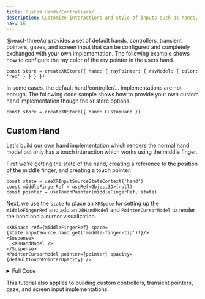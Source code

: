 ```yaml
---
title: Custom Hands/Controllers/...
description: Customize interactions and style of inputs such as hands, controllers, and more
nav: 16
---
```


@react-three/xr provides a set of default hands, controllers, transient pointers, gazes, and screen input that can be configured and completely exchanged with your own implementation. The following example shows how to configure the ray color of the ray pointer in the users hand.

```tsx
const store = createXRStore({ hand: { rayPointer: { rayModel: { color: 'red' } } } })
```

In some cases, the default hand/controller/... implementations are not enough. The following code sample shows how to provide your own custom hand implementation though the xr store options.

```tsx
const store = createXRStore({ hand: CustomHand })
```

## Custom Hand

Let's build our own hand implementation which renders the normal hand model but only has a touch interaction which works using the middle finger.

First we're getting the state of the hand, creating a reference to the position of the middle finger, and creating a touch pointer.

```tsx
const state = useXRInputSourceStateContext('hand')
const middleFingerRef = useRef<Object3D>(null)
const pointer = useTouchPointer(middleFingerRef, state)
```

Next, we use the `state` to place an `XRSpace` for setting up the `middleFingerRef` and add an `XRHandModel` and `PointerCursorModel` to render the hand and a cursor visualization.

```tsx
<XRSpace ref={middleFingerRef} space={state.inputSource.hand.get('middle-finger-tip')!}/>
<Suspense>
  <XRHandModel />
</Suspense>
<PointerCursorModel pointer={pointer} opacity={defaultTouchPointerOpacity} />
```

<details>
  <summary>Full Code</summary>

```tsx
export function CustomHand() {
  const state = useXRInputSourceStateContext('hand')
  const middleFingerRef = useRef<Object3D>(null)
  const pointer = useTouchPointer(middleFingerRef, state)
  return (
    <>
      <XRSpace ref={middleFingerRef} space={state.inputSource.hand.get('middle-finger-tip')!} />
      <Suspense>
        <XRHandModel />
      </Suspense>
      <PointerCursorModel pointer={pointer} opacity={defaultTouchPointerOpacity} />
    </>
  )
}
```

</details>

This tutorial also applies to building custom controllers, transient pointers, gaze, and screen input implementations.
